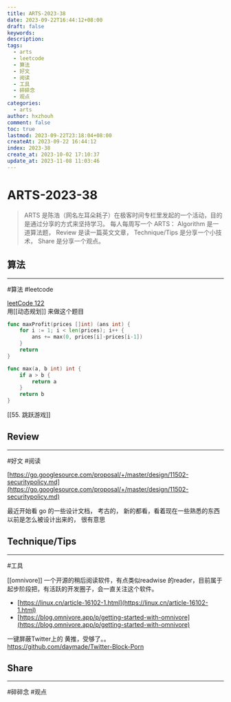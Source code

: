 ```yaml
---
title: ARTS-2023-38
date: 2023-09-22T16:44:12+08:00
draft: false
keywords: 
description: 
tags:
  - arts
  - leetcode
  - 算法
  - 好文
  - 阅读
  - 工具
  - 碎碎念
  - 观点
categories:
  - arts
author: hxzhouh
comment: false
toc: true
lastmod: 2023-09-22T23:18:04+08:00
createAt: 2023-09-22 16:44:12
index: 2023-38
create_at: 2023-10-02 17:10:37
update_at: 2023-11-08 11:03:46
---
```

# ARTS-2023-38

>ARTS 是陈浩（网名左耳朵耗子）在极客时间专栏里发起的一个活动，目的是通过分享的方式来坚持学习。 每人每周写一个 ARTS： Algorithm 是一道算法题， Review 是读一篇英文文章， Technique/Tips 是分享一个小技术， Share 是分享一个观点。

<!-- more -->
## 算法
---
#算法 #leetcode

[leetCode 122  ](https://leetcode.cn/problems/best-time-to-buy-and-sell-stock-ii/description/?envType=study-plan-v2&envId=top-interview-150)  
用[[动态规划]]  来做这个题目
```go
func maxProfit(prices []int) (ans int) {
    for i := 1; i < len(prices); i++ {
        ans += max(0, prices[i]-prices[i-1])
    }
    return
}

func max(a, b int) int {
    if a > b {
        return a
    }
    return b
}
```
[[55. 跳跃游戏]]

## Review
---
#好文 #阅读

[https://go.googlesource.com/proposal/+/master/design/11502-securitypolicy.md](https://go.googlesource.com/proposal/+/master/design/11502-securitypolicy.md)

最近开始看 go 的一些设计文档， 考古的， 新的都看，看着现在一些熟悉的东西以前是怎么被设计出来的， 很有意思

## Technique/Tips
---
#工具  

[[omnivore]] 一个开源的稍后阅读软件，有点类似readwise 的reader，目前属于起步阶段把，有活跃的开发圈子，会一直关注这个软件。
- [https://linux.cn/article-16102-1.html](https://linux.cn/article-16102-1.html)
- [https://blog.omnivore.app/p/getting-started-with-omnivore](https://blog.omnivore.app/p/getting-started-with-omnivore)  

一键屏蔽Twitter上的 黄推，受够了。。  
https://github.com/daymade/Twitter-Block-Porn

## Share
---
#碎碎念 #观点
